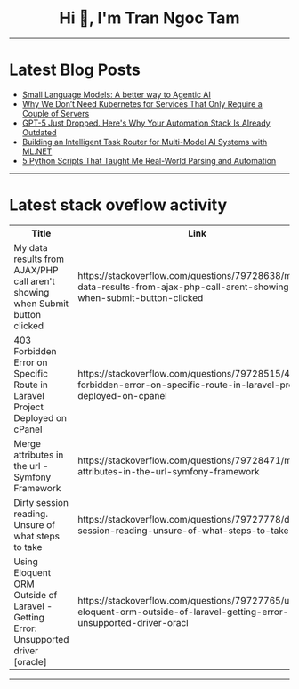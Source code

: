 <h1 align="center">Hi 👋, I'm Tran Ngoc Tam</h1>

---

# Latest Blog Posts 
<!-- BLOG-POST-LIST:START -->
- [Small Language Models: A better way to Agentic AI](https://dev.to/coralprotocol/small-language-models-a-better-way-to-agentic-ai-4o7)
- [Why We Don’t Need Kubernetes for Services That Only Require a Couple of Servers](https://dev.to/tracywhodoesnot/why-we-dont-need-kubernetes-for-services-that-only-require-a-couple-of-servers-1o7k)
- [GPT-5 Just Dropped. Here&#39;s Why Your Automation Stack Is Already Outdated](https://dev.to/alifar/gpt-5-just-dropped-heres-why-your-automation-stack-is-already-outdated-2lmj)
- [Building an Intelligent Task Router for Multi-Model AI Systems with ML.NET](https://dev.to/auyeungdavid_2847435260/building-an-intelligent-task-router-for-multi-model-ai-systems-with-mlnet-hbo)
- [5 Python Scripts That Taught Me Real-World Parsing and Automation](https://dev.to/1fahadshah/5-python-scripts-that-taught-me-real-world-parsing-and-automation-k9n)
<!-- BLOG-POST-LIST:END -->

---

# Latest stack oveflow activity
<table>
  <tr><th>Title</th><th>Link</th></tr>
  <!-- STACKOVERFLOW:START --><tr><td>My data results from AJAX/PHP call aren&#39;t showing when Submit button clicked</td><td>https://stackoverflow.com/questions/79728638/my-data-results-from-ajax-php-call-arent-showing-when-submit-button-clicked</td></tr><tr><td>403 Forbidden Error on Specific Route in Laravel Project Deployed on cPanel</td><td>https://stackoverflow.com/questions/79728515/403-forbidden-error-on-specific-route-in-laravel-project-deployed-on-cpanel</td></tr><tr><td>Merge attributes in the url - Symfony Framework</td><td>https://stackoverflow.com/questions/79728471/merge-attributes-in-the-url-symfony-framework</td></tr><tr><td>Dirty session reading. Unsure of what steps to take</td><td>https://stackoverflow.com/questions/79727778/dirty-session-reading-unsure-of-what-steps-to-take</td></tr><tr><td>Using Eloquent ORM Outside of Laravel - Getting Error: Unsupported driver [oracle]</td><td>https://stackoverflow.com/questions/79727765/using-eloquent-orm-outside-of-laravel-getting-error-unsupported-driver-oracl</td></tr><!-- STACKOVERFLOW:END -->
</table>

---


